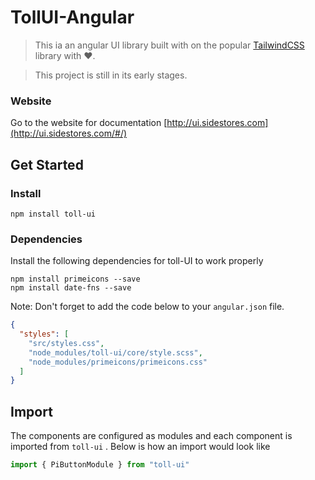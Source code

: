 # TollUI-Angular

>This ia an angular UI library built with on the popular [TailwindCSS](https://tailwindcss.com/) library with ❤️.

> This project is still in its early stages.

### Website
Go to the website for documentation [http://ui.sidestores.com](http://ui.sidestores.com/#/)


## Get Started
### Install
```
npm install toll-ui
```

### Dependencies
Install the following dependencies for toll-UI to work properly
```
npm install primeicons --save
npm install date-fns --save
```


Note: Don't forget to add the code below to your `angular.json` file.

```json
{
  "styles": [
    "src/styles.css",
    "node_modules/toll-ui/core/style.scss",
    "node_modules/primeicons/primeicons.css"
  ]
}
```
## Import
The components are configured as modules and each component is imported from `toll-ui` .
Below is how an import would look like

```ts
import { PiButtonModule } from "toll-ui"
```

